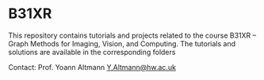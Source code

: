 # B31XR
This repository contains tutorials and projects related to the course B31XR – Graph Methods for Imaging, Vision, and Computing.
The tutorials and solutions are available in the corresponding folders

Contact: Prof. Yoann Altmann Y.Altmann@hw.ac.uk
